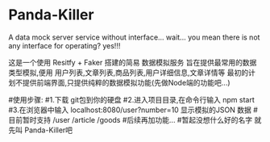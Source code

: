# Panda-Killer
A data mock server service without interface... wait... you mean there is not any interface for operating? yes!!!

这是一个使用 Resitfy + Faker 搭建的简易 数据模拟服务
旨在提供最常用的数据类型模拟,便用 用户列表,文章列表,商品列表,用户详细信息,文章详情等
最初的计划不提供前端界面,只提供纯粹的数据模拟功能(先做Node端的功能吧...)

#使用步骤:
#1.下载 git包到你的硬盘
#2.进入项目目录,在命令行输入 npm start
#3.在浏览器中输入 localhost:8080/user?number=10 显示模拟的JSON 数据
#目前暂时支持 /user /article /goods
#后续再加功能...
#暂起没想什么好的名字 就先叫 Panda-Killer吧
